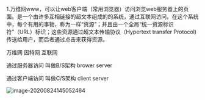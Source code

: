 1.万维网www，可以让web客户端（常用浏览器）访问浏览web服务器上的页面。是一个由许多互相链接的超文本组成的的系统，通过互联网访问。在这个系统中，每个有用的事物，称为一样“资源”；并且由一个全局“统一资源标识符”（URL）标识；这些资源通过超文本传输协议（Hypertext transfer Protocol)传送给用户，而后者通过点击来获得资源。

万维网 因特网 互联网



通过服务器访问 叫做B/S架构 brower server

通过客户端访问  叫做C/S架构 client server





![image-20200824145052464](C:\Users\LENOVO\AppData\Roaming\Typora\typora-user-images\image-20200824145052464.png)